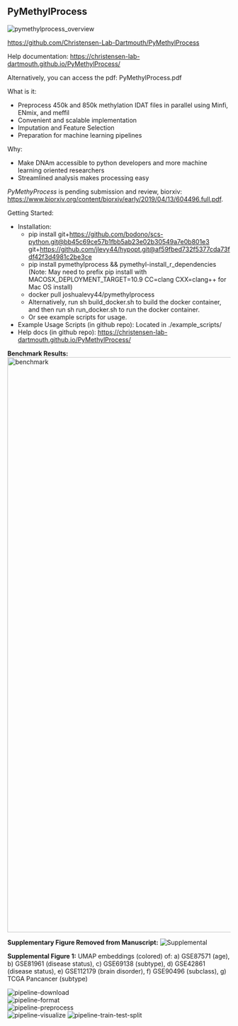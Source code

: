 ## PyMethylProcess

![pymethylprocess_overview](https://user-images.githubusercontent.com/19698023/54838986-4e152e00-4ca0-11e9-9012-a6d710fffee3.jpeg)

https://github.com/Christensen-Lab-Dartmouth/PyMethylProcess  

Help documentation: https://christensen-lab-dartmouth.github.io/PyMethylProcess/  

Alternatively, you can access the pdf: PyMethylProcess.pdf

What is it:
* Preprocess 450k and 850k methylation IDAT files in parallel using Minfi, ENmix, and meffil  
* Convenient and scalable implementation  
* Imputation and Feature Selection  
* Preparation for machine learning pipelines    

Why:
* Make DNAm accessible to python developers and more machine learning oriented researchers  
* Streamlined analysis makes processing easy  

*PyMethyProcess* is pending submission and review, biorxiv: https://www.biorxiv.org/content/biorxiv/early/2019/04/13/604496.full.pdf.  

Getting Started:  
* Installation:   
    * pip install git+https://github.com/bodono/scs-python.git@bb45c69ce57b1fbb5ab23e02b30549a7e0b801e3 git+https://github.com/jlevy44/hypopt.git@af59fbed732f5377cda73fdf42f3d4981c2be3ce
    * pip install pymethylprocess && pymethyl-install_r_dependencies (Note: May need to prefix pip install with MACOSX_DEPLOYMENT_TARGET=10.9 CC=clang CXX=clang++ for Mac OS install)
    * docker pull joshualevy44/pymethylprocess
    * Alternatively, run sh build_docker.sh to build the docker container, and then run sh run_docker.sh to run the docker container.
    * Or see example scripts for usage.
* Example Usage Scripts (in github repo): Located in ./example_scripts/  
* Help docs (in github repo): https://christensen-lab-dartmouth.github.io/PyMethylProcess/

**Benchmark Results:**
<img width="1297" alt="benchmark" src="https://user-images.githubusercontent.com/19698023/55841697-422dc680-5afe-11e9-815d-dda140626c7c.png">

**Supplementary Figure Removed from Manuscript:**
![Supplemental](https://user-images.githubusercontent.com/19698023/55841691-380bc800-5afe-11e9-9411-d428efa1070e.jpeg)

**Supplemental Figure 1:** UMAP embeddings (colored) of: a) GSE87571 (age), b) GSE81961 (disease status), c) GSE69138 (subtype), d) GSE42861 (disease status), e) GSE112179 (brain disorder), f) GSE90496 (subclass), g) TCGA Pancancer (subtype)  

![pipeline-download](https://user-images.githubusercontent.com/19698023/54839004-566d6900-4ca0-11e9-97fa-f338d11b896b.jpeg)  
![pipeline-format](https://user-images.githubusercontent.com/19698023/54839010-59685980-4ca0-11e9-92da-58bccec68347.jpeg)  
![pipeline-preprocess](https://user-images.githubusercontent.com/19698023/54839016-5cfbe080-4ca0-11e9-8c7e-22a871483d16.jpeg)  
![pipeline-visualize](https://user-images.githubusercontent.com/19698023/56082165-48f05e00-5dca-11e9-863b-682a5d4c325f.jpeg)
![pipeline-train-test-split](https://user-images.githubusercontent.com/19698023/54839060-713fdd80-4ca0-11e9-85a8-9385012a6807.jpeg)  
